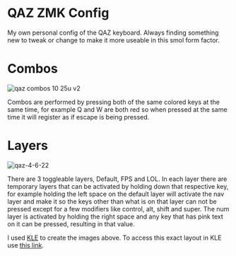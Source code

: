 # QAZ ZMK Config
My own personal config of the QAZ keyboard. Always finding something new to tweak or change to make it more useable in this smol form factor.

# Combos
![qaz combos 10 25u v2](https://user-images.githubusercontent.com/19944156/161925244-b39fda56-93ce-4727-8719-99ac3a9ae241.png)

Combos are performed by pressing both of the same colored keys at the same time, for example Q and W are both red so when pressed at the same time it will register as if escape is being pressed.
# Layers
![qaz-4-6-22](https://user-images.githubusercontent.com/19944156/161935626-f5be55cd-b6d5-4423-ae89-45d8db850d14.png)




There are 3 toggleable layers, Default, FPS and LOL. In each layer there are temporary layers that can be activated by holding down that respective key, for example holding the left space on the default layer will activate the nav layer and make it so the keys other than what is on that layer can not be pressed except for a few modifiers like control, alt, shift and super. The num layer is activated by holding the right space and any key that has pink text on it can be pressed, resulting in that value.

I used [KLE](http://www.keyboard-layout-editor.com/) to create the images above. To access this exact layout in KLE use [this link](http://www.keyboard-layout-editor.com/##@_name=QAZ%204-6-22&plate:true%3B&@_a:7&fa@:4%3B&w:10.25%3B&=Default%20Layer%3B&@_c=%23f7abbc&t=%23000000%0A%0A%0A%23ff0099%0A%0A%0A%0A%23ff0099&sm=cherry&a:4%3B&=Q%0A%0A%0A1%0A%0A%0A%0A!&_fa@:4&:0&:0&:0&:0&:0&:0&:2%3B%3B&=W%0A%0A%0A2%0A%0A%0A%0A%2F@&_c=%23cccccc&fa@:4%3B%3B&=E%0A%0A%0A3%0A%0A%0A%0A%23&=R%0A%0A%0A4%0A%0A%0A%0A$&=T%0A%0A%0A5%0A%0A%0A%0A%25&=Y%0A%0A%0A6%0A%0A%0A%0A%5E&=U%0A%0A%0A7%0A%0A%0A%0A%2F&&_t=%23000000%0A%0A%0A%23ff0099%0A%0A%0A%0A%23ff0099%0A%0A%23620ce8%3B&=I%0A%0A%0A8%0A%0A%0A%0A*%0A%0A%3Ci%20class%2F='kb%20kb-Arrows-Up'%3E%3C%2F%2Fi%3E&_c=%23a7edbe&t=%23000000%0A%0A%0A%23ff0099%0A%0A%0A%0A%23ff0099%3B&=O%0A%0A%0A9%0A%0A%0A%0A(&_t=%23000000%0A%23620ce8%0A%0A%23ff0099%0A%0A%0A%0A%23ff0099&w:1.25%3B&=P%0Adel%0A%0A0%0A%0A%0A%0A)%3B&@_c=%23f8bd96&t=%23000000&w:1.25%3B&=A&=S&_c=%23cccccc%3B&=D&_n:true%3B&=F&=G&=H&_t=%23000000%0A%0A%0A%23ff0099%0A%0A%0A%0A%23ff0099%0A%0A%23620ce8&n:true%3B&=J%0A%0A%0A-%0A%0A%0A%0A%2F_%0A%0A%3Ci%20class%2F='kb%20kb-Arrows-Left'%3E%3C%2F%2Fi%3E&=K%0A%0A%0A%2F=%0A%0A%0A%0A+%0A%0A%3Ci%20class%2F='kb%20kb-Arrows-Down'%3E%3C%2F%2Fi%3E&_c=%239ad4e5&fa@:4&:0&:0&:2&:0&:0&:0&:2%3B%3B&=L%0A%0A%0A%5B%0A%0A%0A%0A%7B%0A%0A%3Ci%20class%2F='kb%20kb-Arrows-Right'%3E%3C%2F%2Fi%3E&_t=%23000000%0A%0A%0A%23ff0099%0A%0A%0A%0A%23ff0099%3B&='%0A%0A%0A%5D%0A%0A%0A%22%0A%7D%3B&@_c=%23eee9a9&t=%23000000&w:1.75%3B&=Z%0AShift&=X&_c=%23cccccc%3B&=C&=V&=B&=N&=M&_c=%23c8afda&t=%23000000%0A%0A%0A%23620ce8%0A%0A%0A%0A%23620ce8&fa@:4%3B%3B&=%3C%0A%0A%0AUP%0A%0A%0A,%0APG&_t=%23000000%0A%0A%0A%0A%0A%0A%0A%0A%0A%23620ce8&fa@:4&:0&:0&:0&:0&:0&:0&:0&:0&:2%3B&w:1.5%3B&=%3E%0A%0A%0A%0A%0A%0A.%0A%0A%0Avol%20up%3B&@_c=%23cccccc&t=%23000000%3B&=Ctrl&=%3Ci%20class%2F='fa%20fa-codepen'%3E%3C%2F%2Fi%3E&=Alt&_t=%23000000%0A%23620ce8&w:2.25%3B&=Space%0ANav%20Layer&_t=%23000000%0A%23ff0099&w:2%3B&=Space%0ANum%20Layer&_t=%23000000%3B&=%2F:%0A%0A%0A%0A%0A%0A%2F%3B&_t=%23000000%0A%0A%23620ce8%0A%0A%0A%0A%0A%23620ce8&f2=undefined%3B&=%7C%0A%0APG%0A%0A%0A%0A%5C%0ADN&_t=%23000000%0A%0A%0A%0A%0A%0A%0A%0A%0A%23620ce8&fa@:0&:0&:0&:0&:0&:0&:0&:0&:0&:2%3B%3B&=%3F%0A%0A%0A%0A%0A%0A%2F%2F%0A%0A%0Avol%20down%3B&@_y:1&t=%23000000&a:7&fa@:4%3B&w:10.25%3B&=FPS%20Layer%3B&@_c=%23f7abbc&t=%23000000%0A%0A%0A%23ff0099&a:4%3B&=Tab%0A%0A%0A1&=Q%0A%0A%0A2&_c=%23cccccc%3B&=W%0A%0A%0A3&=E%0A%0A%0A4&=R%0A%0A%0A5&=T%0A%0A%0A6&=Y%0A%0A%0A7&=I%0A%0A%0A8&_c=%23a7edbe%3B&=O%0A%0A%0A9&_w:1.25%3B&=P%0A%0A%0A0%3B&@_c=%23f8bd96&t=%23000000&w:1.25%3B&=Tab&=A&_c=%23cccccc%3B&=S&_n:true%3B&=D&=F&=G&_t=%23000000%0A%0A%0A%23ff0099%0A%0A%0A%0A%23ff0099&n:true%3B&=H%0A%0A%0A-%0A%0A%0A%0A%2F_&=K%0A%0A%0A%2F=%0A%0A%0A%0A+&_c=%239ad4e5&fa@:4&:0&:0&:2&:0&:0&:0&:2%3B%3B&=L%0A%0A%0A%5B%0A%0A%0A%0A%7B&='%0A%0A%0A%5D%0A%0A%0A%22%0A%7D%3B&@_c=%23eee9a9&t=%23000000&w:1.75%3B&=Shift&=Z&_c=%23cccccc%3B&=X&=C&=V&=B&=M&_c=%23c8afda%3B&=%3C%0A%0A%0A%0A%0A%0A,&_w:1.5%3B&=%3E%0A%0A%0A%0A%0A%0A.%3B&@_c=%23cccccc%3B&=Ctrl&_a:7%3B&=&_a:4%3B&=Alt&_w:2.25%3B&=Space&_t=%23000000%0A%23ff0099&w:2%3B&=Space%0ANum%20Layer&_t=%23000000%3B&=%2F:%0A%0A%0A%0A%0A%0A%2F%3B&_f:3%3B&=%7C%0A%0A%0A%0A%0A%0A%5C&_a:7&fa@:2%3B%3B&=Exit%20FPS%20Layer%3B&@_y:1&fa@:4%3B&w:10.25%3B&=LOL%20Layer%3B&@_c=%23f7abbc&a:4&fa@:4&:0&:0&:0&:0&:0&:4%3B%3B&=~%0A%0A%0A%0A%0A%0A%60&=1&_c=%23cccccc%3B&=2&=3&=4&=5&=6&=7&_c=%23a7edbe%3B&=8&_w:1.25%3B&=9%3B&@_c=%23f8bd96&w:1.25%3B&=Tab&=Q&_c=%23cccccc%3B&=W&_n:true%3B&=E&=R&=T&_t=%23000000%0A%0A%0A%23ff0099%0A%0A%0A%0A%23ff0099&n:true%3B&=Y&=K&_c=%239ad4e5%3B&=L&_fa@:4&:0&:0&:0&:0&:0&:0&:0%3B%3B&='%0A%0A%0A%0A%0A%0A%22%3B&@_c=%23eee9a9&t=%23000000&w:1.75%3B&=Shift&=Z&_c=%23cccccc%3B&=X&=D&=F&=B&=M&_c=%23c8afda%3B&=%3C%0A%0A%0A%0A%0A%0A,&_w:1.5%3B&=%3E%0A%0A%0A%0A%0A%0A.%3B&@_c=%23cccccc%3B&=Ctrl&=%3Ci%20class%2F='fa%20fa-codepen'%3E%3C%2F%2Fi%3E&=Alt&_w:2.25%3B&=Space&_t=%23000000%0A%23ff0099&w:2%3B&=Space&_t=%23000000%3B&=%2F:%0A%0A%0A%0A%0A%0A%2F%3B&_f:3%3B&=%7C%0A%0A%0A%0A%0A%0A%5C&_a:7&fa@:2%3B%3B&=Exit%20LOL%20Layer).
